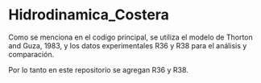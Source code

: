 # Hidrodinamica_Costera

Como se menciona en el codigo principal, se utiliza el modelo de Thorton and Guza, 1983, y los datos experimentales R36 y R38 para el análisis y comparación.

Por lo tanto en este repositorio se agregan R36 y R38.
